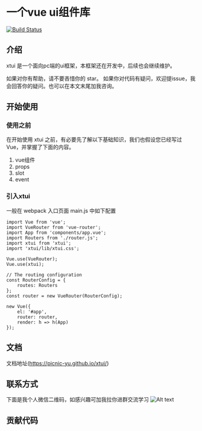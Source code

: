 # 一个vue ui组件库 
[![Build Status](https://www.travis-ci.org/picnic-yu/xtui.svg?branch=master)](https://www.travis-ci.org/picnic-yu/xtui)
## 介绍
xtui 是一个面向pc端的ui框架，本框架还在开发中，后续也会继续维护。

如果对你有帮助，请不要吝惜你的 star。
如果你对代码有疑问，欢迎提issue，我会回答你的疑问。也可以在本文末尾加我咨询。


## 开始使用

### 使用之前
在开始使用 xtui 之前，有必要先了解以下基础知识，我们也假设您已经写过 Vue，并掌握了下面的内容。
1. vue组件
2. props
3. slot
4. event


### 引入xtui
一般在 webpack 入口页面 main.js 中如下配置
```
import Vue from 'vue';
import VueRouter from 'vue-router';
import App from 'components/app.vue';
import Routers from './router.js';
import xtui from 'xtui';
import 'xtui/lib/xtui.css';

Vue.use(VueRouter);
Vue.use(xtui);

// The routing configuration
const RouterConfig = {
    routes: Routers
};
const router = new VueRouter(RouterConfig);

new Vue({
    el: '#app',
    router: router,
    render: h => h(App)
});
```

## 文档
文档地址(https://picnic-yu.github.io/xtui/)


## 联系方式
下面是我个人微信二维码，如感兴趣可加我拉你进群交流学习
![Alt text](/img/1.jpg)
## 贡献代码
